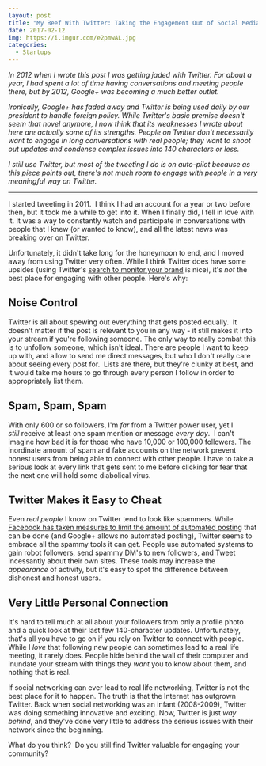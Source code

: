 ```yaml
---
layout: post
title: "My Beef With Twitter: Taking the Engagement Out of Social Media"
date: 2017-02-12
img: https://i.imgur.com/e2pmwAL.jpg
categories: 
  - Startups
---
```

*In 2012 when I wrote this post I was getting jaded with Twitter. For about a year, I had spent a lot of time having conversations and meeting people there, but by 2012, Google+ was becoming a much better outlet.*

*Ironically, Google+ has faded away and Twitter is being used daily by our president to handle foreign policy. While Twitter's basic premise doesn't seem that novel anymore, I now think that its weaknesses I wrote about here are actually some of its strengths. People on Twitter don't necessarily want to engage in long conversations with real people; they want to shoot out updates and condense complex issues into 140 characters or less.*

*I still use Twitter, but most of the tweeting I do is on auto-pilot because as this piece points out, there's not much room to engage with people in a very meaningful way on Twitter.*

-----

I started tweeting in 2011.  I think I had an account for a year or two before then, but it took me a while to get into it. When I finally did, I fell in love with it. It was a way to constantly watch and participate in conversations with people that I knew (or wanted to know), and all the latest news was breaking over on Twitter.

Unfortunately, it didn't take long for the honeymoon to end, and I moved away from using Twitter very often. While I think Twitter does have some upsides (using Twitter's [search to monitor your brand](http://wagepoint.com/blog/how-to-monitor-your-brand-on-social-media) is nice), it's _not_ the best place for engaging with other people. Here's why:

## Noise Control

Twitter is all about spewing out everything that gets posted equally.  It doesn't matter if the post is relevant to you in any way - it still makes it into your stream if you're following someone. The only way to really combat this is to unfollow someone, which isn't ideal. There are people I want to keep up with, and allow to send me direct messages, but who I don't really care about seeing every post for.  Lists are there, but they're clunky at best, and it would take me hours to go through every person I follow in order to appropriately list them.

## Spam, Spam, Spam

With only 600 or so followers, I'm _far_ from a Twitter power user, yet I _still_ receive at least one spam mention or message _every day_.  I can't imagine how bad it is for those who have 10,000 or 100,000 followers. The inordinate amount of spam and fake accounts on the network prevent honest users from being able to connect with other people. I have to take a serious look at every link that gets sent to me before clicking for fear that the next one will hold some diabolical virus.

## Twitter Makes it Easy to Cheat

Even _real people_ I know on Twitter tend to look like spammers. While [Facebook has taken measures to limit the amount of automated posting](http://edgerankchecker.com/blog/2011/09/does-using-a-third-party-api-decrease-your-engagement-per-post/) that can be done (and Google+ allows no automated posting), Twitter seems to embrace all the spammy tools it can get. People use automated systems to gain robot followers, send spammy DM's to new followers, and Tweet incessantly about their own sites. These tools may increase the _appearance_ of activity, but it's easy to spot the difference between dishonest and honest users.

## Very Little Personal Connection

It's hard to tell much at all about your followers from only a profile photo and a quick look at their last few 140-character updates. Unfortunately, that's all you have to go on if you rely on Twitter to connect with people. While I _love_ that following new people can sometimes lead to a real life meeting, it rarely does. People hide behind the wall of their computer and inundate your stream with things they _want_ you to know about them, and nothing that is real.

If social networking can ever lead to real life networking, Twitter is not the best place for it to happen. The truth is that the Internet has outgrown Twitter. Back when social networking was an infant (2008-2009), Twitter was doing something innovative and exciting. Now, Twitter is just _way behind_, and they've done very little to address the serious issues with their network since the beginning.

What do you think?  Do you still find Twitter valuable for engaging your community?
